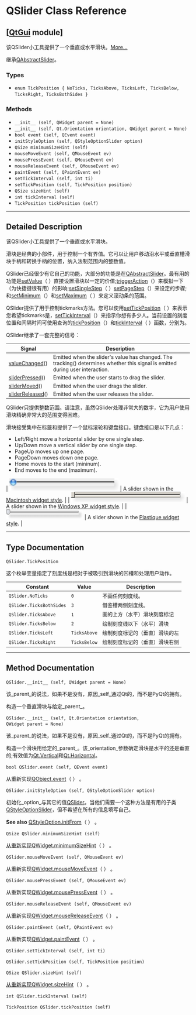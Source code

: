 # QSlider Class Reference

## [[QtGui](index.htm) module]

该QSlider小工具提供了一个垂直或水平滑块。[More...](#details)

继承[QAbstractSlider](qabstractslider.html)。

### Types

*   `enum TickPosition { NoTicks, TicksAbove, TicksLeft, TicksBelow, TicksRight, TicksBothSides }`

### Methods

*   `__init__ (self, QWidget parent = None)`
*   `__init__ (self, Qt.Orientation orientation, QWidget parent = None)`
*   `bool event (self, QEvent event)`
*   `initStyleOption (self, QStyleOptionSlider option)`
*   `QSize minimumSizeHint (self)`
*   `mouseMoveEvent (self, QMouseEvent ev)`
*   `mousePressEvent (self, QMouseEvent ev)`
*   `mouseReleaseEvent (self, QMouseEvent ev)`
*   `paintEvent (self, QPaintEvent ev)`
*   `setTickInterval (self, int ti)`
*   `setTickPosition (self, TickPosition position)`
*   `QSize sizeHint (self)`
*   `int tickInterval (self)`
*   `TickPosition tickPosition (self)`

* * *

## Detailed Description

该QSlider小工具提供了一个垂直或水平滑块。

滑块是经典的小部件，用于控制一个有界值。它可以让用户移动沿水平或垂直槽滑块手柄和转换手柄的位置，纳入法制范围内的整数值。

QSlider已经很少有它自己的功能，大部分的功能是在[QAbstractSlider](qabstractslider.html)。最有用的功能是[setValue](qabstractslider.html#value-prop)（ ）直接设置滑块以一定的价值;[triggerAction](qabstractslider.html#triggerAction)（）来模拟一下（为快捷键很有用）的影响;[setSingleStep](qabstractslider.html#singleStep-prop)（ ）[setPageStep](qabstractslider.html#pageStep-prop)（）来设定的步骤;和[setMinimum](qabstractslider.html#minimum-prop)（）和[setMaximum](qabstractslider.html#maximum-prop)（ ）来定义滚动条的范围。

QSlider提供了用于控制tickmarks方法。您可以使用[setTickPosition](qslider.html#tickPosition-prop)（ ）来表示您希望tickmarks是，[setTickInterval](qslider.html#tickInterval-prop)（）来指示你想有多少人。当前设置的刻度位置和间隔时间可使用查询的[tickPosition](qslider.html#tickPosition-prop)（）和[tickInterval](qslider.html#tickInterval-prop)（ ）函数，分别为。

QSlider继承了一套完整的信号：

| Signal | Description |
| --- | --- |
| [valueChanged](qabstractslider.html#valueChanged)() | Emitted when the slider's value has changed. The tracking() determines whether this signal is emitted during user interaction. |
| [sliderPressed](qabstractslider.html#sliderPressed)() | Emitted when the user starts to drag the slider. |
| [sliderMoved](qabstractslider.html#sliderMoved)() | Emitted when the user drags the slider. |
| [sliderReleased](qabstractslider.html#sliderReleased)() | Emitted when the user releases the slider. |

QSlider只提供整数范围。请注意，虽然QSlider处理非常大的数字，它为用户使用滑块精确非常大的范围变得困难。

滑块接受集中在标籤和提供了一个鼠标滚轮和键盘接口。键盘接口是以下几点：

*   Left/Right move a horizontal slider by one single step.
*   Up/Down move a vertical slider by one single step.
*   PageUp moves up one page.
*   PageDown moves down one page.
*   Home moves to the start (mininum).
*   End moves to the end (maximum).

| ![Screenshot of a Macintosh slider](../img/macintosh-slider.png) | A slider shown in the [Macintosh widget style](index.htm). |
| ![Screenshot of a Windows XP slider](../img/windows-slider.png) | A slider shown in the [Windows XP widget style](index.htm). |
| ![Screenshot of a Plastique slider](../img/plastique-slider.png) | A slider shown in the [Plastique widget style](index.htm). |

* * *

## Type Documentation

```
QSlider.TickPosition
```

这个枚举变量指定了刻度线是相对于被吸引到滑块的凹槽和处理用户动作。

| Constant | Value | Description |
| --- | --- | --- |
| `QSlider.NoTicks` | `0` | 不画任何刻度线。 |
| `QSlider.TicksBothSides` | `3` | 借鉴槽两侧刻度线。 |
| `QSlider.TicksAbove` | `1` | 画的上方（水平）滑块刻度标记 |
| `QSlider.TicksBelow` | `2` | 绘制刻度线以下（水平）滑块 |
| `QSlider.TicksLeft` | `TicksAbove` | 绘制刻度标记的（垂直）滑块的左 |
| `QSlider.TicksRight` | `TicksBelow` | 绘制刻度标记的（垂直）滑块右侧 |

* * *

## Method Documentation

```
QSlider.__init__ (self, QWidget parent = None)
```

该_parent_的说法，如果不是没有，原因_self_通过Qt的，而不是PyQt的拥有。

构造一个垂直滑块与给定_parent_。

```
QSlider.__init__ (self, Qt.Orientation orientation, QWidget parent = None)
```

该_parent_的说法，如果不是没有，原因_self_通过Qt的，而不是PyQt的拥有。

构造一个滑块用给定的_parent_。该_orientation_参数确定滑块是水平的还是垂直的;有效值为[Qt.Vertical](qt.html#Orientation-enum)和[Qt.Horizontal](qt.html#Orientation-enum)。

```
bool QSlider.event (self, QEvent event)
```

从重新实现[QObject.event](qobject.html#event)（ ） 。

```
QSlider.initStyleOption (self, QStyleOptionSlider option)
```

初始化_option_与其它的值[QSlider](qslider.html)。当他们需要一个这种方法是有用的子类[QStyleOptionSlider](qstyleoptionslider.html)，但不希望在所有的信息填写自己。

**See also** [QStyleOption.initFrom](qstyleoption.html#initFrom)（ ） 。

```
QSize QSlider.minimumSizeHint (self)
```

[](qsize.html)

[从重新实现](qsize.html)[QWidget.minimumSizeHint](qwidget.html#minimumSizeHint-prop)（ ） 。

```
QSlider.mouseMoveEvent (self, QMouseEvent ev)
```

从重新实现[QWidget.mouseMoveEvent](qwidget.html#mouseMoveEvent)（ ） 。

```
QSlider.mousePressEvent (self, QMouseEvent ev)
```

从重新实现[QWidget.mousePressEvent](qwidget.html#mousePressEvent)（ ） 。

```
QSlider.mouseReleaseEvent (self, QMouseEvent ev)
```

从重新实现[QWidget.mouseReleaseEvent](qwidget.html#mouseReleaseEvent)（ ） 。

```
QSlider.paintEvent (self, QPaintEvent ev)
```

从重新实现[QWidget.paintEvent](qwidget.html#paintEvent)（ ） 。

```
QSlider.setTickInterval (self, int ti)
```

```
QSlider.setTickPosition (self, TickPosition position)
```

```
QSize QSlider.sizeHint (self)
```

[](qsize.html)

[从重新实现](qsize.html)[QWidget.sizeHint](qwidget.html#sizeHint-prop)（ ） 。

```
int QSlider.tickInterval (self)
```

```
TickPosition QSlider.tickPosition (self)
```

[](qslider.html#TickPosition-enum)